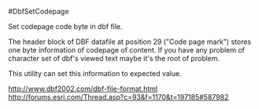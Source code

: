 #DbfSetCodepage

Set codepage code byte in dbf file.


The header block of DBF datafile at position 29 ("Code page mark") stores one byte information of codepage of content.
If you have any problem of character set of dbf's viewed text maybe it's the root of problem.

This utility can set this information to expected value.

http://www.dbf2002.com/dbf-file-format.html
http://forums.esri.com/Thread.asp?c=93&f=1170&t=197185#587982
